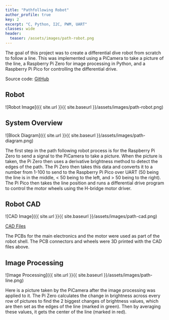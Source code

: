 ```yaml
---
title: "Pathfollowing Robot"
author_profile: true
key: 2
excerpt: "C, Python, I2C, PWM, UART"
classes: wide
header:
  teaser: /assets/images/path-robot.png
---
```


The goal of this project was to create a differential dive robot from scratch to follow a line. This was implemented using a PiCamera to take a picture of the line, a Raspberry Pi Zero for image processing in Python, and a Raspberry Pi Pico for controlling the differential drive.

Source code: [GitHub](https://github.com/laehon/me433/tree/main/hw17)

## Robot
![Robot Image]({{ site.url }}{{ site.baseurl }}/assets/images/path-robot.png)

## System Overview
![Block Diagram]({{ site.url }}{{ site.baseurl }}/assets/images/path-diagram.png)

The first step in the path following robot process is for the Raspberry Pi Zero to send a signal to the PiCamera to take a picture. When the picture is taken, the Pi Zero then uses a derivative brightness method to detect the edges of the path. The Pi Zero then takes this data and converts it to a number from 1-100 to send to the Raspberry Pi Pico over UART (50 being the line is in the middle, < 50 being to the left, and > 50 being to the right). The Pi Pico then takes the line position and runs a differential drive program to control the motor wheels using the H-bridge motor driver.


## Robot CAD
![CAD Image]({{ site.url }}{{ site.baseurl }}/assets/images/path-cad.png)

[CAD Files](https://cad.onshape.com/documents/bebdd82f9fd5bc179522273e/w/8f20ae77808cc4db014a51f7/e/67e4745bc3ac82c99155d9d5)

The PCBs for the main electronics and the motor were used as part of the robot shell. The PCB connectors and wheels were 3D printed with the CAD files above.

## Image Processing
![Image Processing]({{ site.url }}{{ site.baseurl }}/assets/images/path-line.png)

Here is a picture taken by the PiCamera after the image processing was applied to it. The Pi Zero calculates the change in brightness across every row of pictures to find the 2 biggest changes of brightness values, which are then set as the edges of the line (marked in green). Then by averaging these values, it gets the center of the line (marked in red).